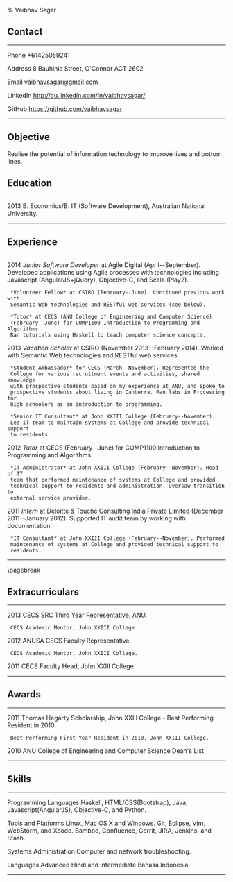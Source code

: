 % Vaibhav Sagar


## Contact ##

-------- ----------------------------------------------------------------------
Phone    +61425059241

Address  8 Bauhinia Street, O'Connor ACT 2602

Email    <vaibhavsagar@gmail.com>

LinkedIn <http://au.linkedin.com/in/vaibhavsagar/>

GitHub   <https://github.com/vaibhavsagar>
-------- ----------------------------------------------------------------------

## Objective ##

Realise the potential of information technology to improve lives and bottom
lines.

## Education ##

---- --------------------------------------------------------------------------
2013 B. Economics/B. IT (Software Development), Australian National University.

---- --------------------------------------------------------------------------

## Experience ##

---- --------------------------------------------------------------------------
2014 *Junior Software Developer* at Agile Digital (April--September).
     Developed applications using Agile processes with technologies including
     Javascript (AngularJS+jQuery), Objective-C, and Scala (Play2).

     *Volunteer Fellow* at CSIRO (February--June). Continued previous work with
     Semantic Web technologies and RESTful web services (see below).

     *Tutor* at CECS (ANU College of Engineering and Computer Science)
     (February--June) for COMP1100 Introduction to Programming and Algorithms.
     Ran tutorials using Haskell to teach computer science concepts.


2013 *Vacation Scholar* at CSIRO (November 2013--February 2014). Worked with
     Semantic Web technologies and RESTful web services.

     *Student Ambassador* for CECS (March--November). Represented the
     College for various recruitment events and activities, shared knowledge
     with prospective students based on my experience at ANU, and spoke to
     prospective students about living in Canberra. Ran labs in Processing for
     high schoolers as an introduction to programming.

     *Senior IT Consultant* at John XXIII College (February--November).
     Led IT team to maintain systems at College and provide technical support
     to residents.


2012 *Tutor* at CECS (February--June) for COMP1100 Introduction to
     Programming and Algorithms.

     *IT Administrator* at John XXIII College (February--November). Head of IT
     team that performed maintenance of systems at College and provided
     technical support to residents and administration. Oversaw transition to
     external service provider.


2011 *Intern* at Deloitte & Touche Consulting India Private Limited
     (December 2011--January 2012). Supported IT audit team by working with
     documentation.

     *IT Consultant* at John XXIII College (February--November). Performed
     maintenance of systems at College and provided technical support to
     residents.
---- --------------------------------------------------------------------------

\pagebreak

## Extracurriculars ##

---- --------------------------------------------------------------------------
2013 CECS SRC Third Year Representative, ANU.

     CECS Academic Mentor, John XXIII College.


2012 ANUSA CECS Faculty Representative.

     CECS Academic Mentor, John XXIII College.


2011 CECS Faculty Head, John XXIII College.
---- --------------------------------------------------------------------------

## Awards ##

---- --------------------------------------------------------------------------
2011 Thomas Hegarty Scholarship, John XXIII College - Best Performing Resident
     in 2010.

     Best Performing First Year Resident in 2010, John XXIII College.


2010 ANU College of Engineering and Computer Science Dean's List
---- --------------------------------------------------------------------------

## Skills ##

---------------------- --------------------------------------------------------
Programming Languages  Haskell, HTML/CSS(Bootstrap), Java,
                       Javascript(AngularJS), Objective-C, and Python.

Tools and Platforms    Linux, Mac OS X and Windows. Git, Eclipse, Vim,
                       WebStorm, and Xcode. Bamboo, Confluence, Gerrit, JIRA,
                       Jenkins, and Stash.

Systems Administration Computer and network troubleshooting.

Languages              Advanced Hindi and intermediate Bahasa Indonesia.
---------------------- --------------------------------------------------------

